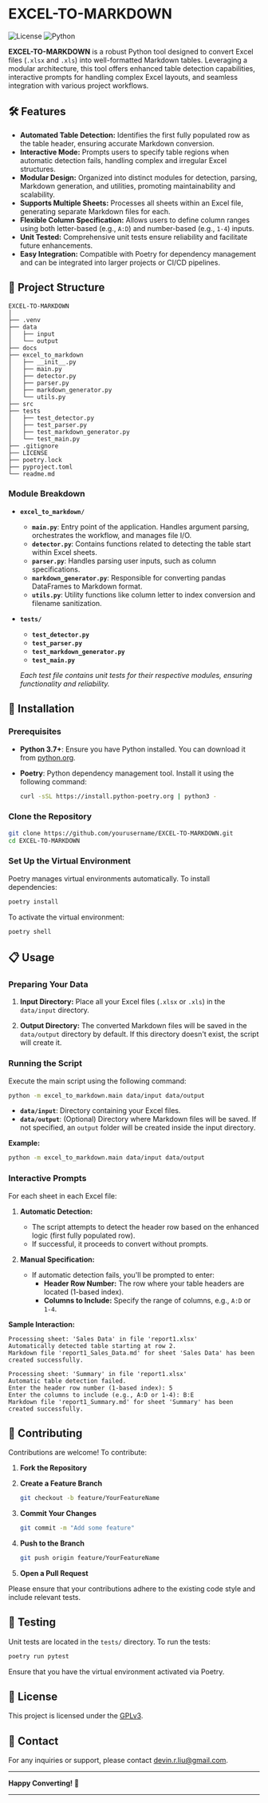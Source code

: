 # EXCEL-TO-MARKDOWN

![License](https://img.shields.io/badge/license-GPLv3-blue)
![Python](https://img.shields.io/badge/python-3.1%2B-blue.svg)

**EXCEL-TO-MARKDOWN** is a robust Python tool designed to convert Excel files (`.xlsx` and `.xls`) into well-formatted Markdown tables. Leveraging a modular architecture, this tool offers enhanced table detection capabilities, interactive prompts for handling complex Excel layouts, and seamless integration with various project workflows.

## 🛠️ Features

- **Automated Table Detection:** Identifies the first fully populated row as the table header, ensuring accurate Markdown conversion.
- **Interactive Mode:** Prompts users to specify table regions when automatic detection fails, handling complex and irregular Excel structures.
- **Modular Design:** Organized into distinct modules for detection, parsing, Markdown generation, and utilities, promoting maintainability and scalability.
- **Supports Multiple Sheets:** Processes all sheets within an Excel file, generating separate Markdown files for each.
- **Flexible Column Specification:** Allows users to define column ranges using both letter-based (e.g., `A:D`) and number-based (e.g., `1-4`) inputs.
- **Unit Tested:** Comprehensive unit tests ensure reliability and facilitate future enhancements.
- **Easy Integration:** Compatible with Poetry for dependency management and can be integrated into larger projects or CI/CD pipelines.

## 📁 Project Structure

```
EXCEL-TO-MARKDOWN
│
├── .venv
├── data
│   ├── input
│   └── output
├── docs
├── excel_to_markdown
│   ├── __init__.py
│   ├── main.py
│   ├── detector.py
│   ├── parser.py
│   ├── markdown_generator.py
│   └── utils.py
├── src
├── tests
│   ├── test_detector.py
│   ├── test_parser.py
│   ├── test_markdown_generator.py
│   └── test_main.py
├── .gitignore
├── LICENSE
├── poetry.lock
├── pyproject.toml
└── readme.md
```

### **Module Breakdown**

- **`excel_to_markdown/`**
  - **`main.py`**: Entry point of the application. Handles argument parsing, orchestrates the workflow, and manages file I/O.
  - **`detector.py`**: Contains functions related to detecting the table start within Excel sheets.
  - **`parser.py`**: Handles parsing user inputs, such as column specifications.
  - **`markdown_generator.py`**: Responsible for converting pandas DataFrames to Markdown format.
  - **`utils.py`**: Utility functions like column letter to index conversion and filename sanitization.

- **`tests/`**
  - **`test_detector.py`**
  - **`test_parser.py`**
  - **`test_markdown_generator.py`**
  - **`test_main.py`**
  
  *Each test file contains unit tests for their respective modules, ensuring functionality and reliability.*

## 🚀 Installation

### **Prerequisites**

- **Python 3.7+**: Ensure you have Python installed. You can download it from [python.org](https://www.python.org/downloads/).
- **Poetry**: Python dependency management tool. Install it using the following command:

  ```bash
  curl -sSL https://install.python-poetry.org | python3 -
  ```

### **Clone the Repository**

```bash
git clone https://github.com/yourusername/EXCEL-TO-MARKDOWN.git
cd EXCEL-TO-MARKDOWN
```

### **Set Up the Virtual Environment**

Poetry manages virtual environments automatically. To install dependencies:

```bash
poetry install
```

To activate the virtual environment:

```bash
poetry shell
```

## 📋 Usage

### **Preparing Your Data**

1. **Input Directory:** Place all your Excel files (`.xlsx` or `.xls`) in the `data/input` directory.

2. **Output Directory:** The converted Markdown files will be saved in the `data/output` directory by default. If this directory doesn't exist, the script will create it.

### **Running the Script**

Execute the main script using the following command:

```bash
python -m excel_to_markdown.main data/input data/output
```

- **`data/input`**: Directory containing your Excel files.
- **`data/output`**: (Optional) Directory where Markdown files will be saved. If not specified, an `output` folder will be created inside the input directory.

**Example:**

```bash
python -m excel_to_markdown.main data/input data/output
```

### **Interactive Prompts**

For each sheet in each Excel file:

1. **Automatic Detection:**
   - The script attempts to detect the header row based on the enhanced logic (first fully populated row).
   - If successful, it proceeds to convert without prompts.

2. **Manual Specification:**
   - If automatic detection fails, you'll be prompted to enter:
     - **Header Row Number:** The row where your table headers are located (1-based index).
     - **Columns to Include:** Specify the range of columns, e.g., `A:D` or `1-4`.

**Sample Interaction:**

```
Processing sheet: 'Sales Data' in file 'report1.xlsx'
Automatically detected table starting at row 2.
Markdown file 'report1_Sales_Data.md' for sheet 'Sales Data' has been created successfully.

Processing sheet: 'Summary' in file 'report1.xlsx'
Automatic table detection failed.
Enter the header row number (1-based index): 5
Enter the columns to include (e.g., A:D or 1-4): B:E
Markdown file 'report1_Summary.md' for sheet 'Summary' has been created successfully.
```

## 🧩 Contributing

Contributions are welcome! To contribute:

1. **Fork the Repository**

2. **Create a Feature Branch**

   ```bash
   git checkout -b feature/YourFeatureName
   ```

3. **Commit Your Changes**

   ```bash
   git commit -m "Add some feature"
   ```

4. **Push to the Branch**

   ```bash
   git push origin feature/YourFeatureName
   ```

5. **Open a Pull Request**

Please ensure that your contributions adhere to the existing code style and include relevant tests.

## 🧪 Testing

Unit tests are located in the `tests/` directory. To run the tests:

```bash
poetry run pytest
```

Ensure that you have the virtual environment activated via Poetry.

## 📜 License

This project is licensed under the [GPLv3](LICENSE).

## 📧 Contact

For any inquiries or support, please contact [devin.r.liu@gmail.com](mailto:devin.r.liu@gmail.com).

---

**Happy Converting! 🚀**

---